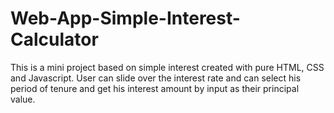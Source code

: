 # Web-App-Simple-Interest-Calculator
This is a mini project based on simple interest created with pure HTML, CSS and Javascript. 
User can slide over the interest rate and can select his period of tenure and get his interest amount by input as their principal value.
